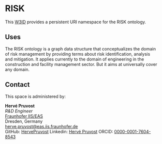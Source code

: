 # RISK

This [W3ID](https://w3id.org) provides a persistent URI namespace for the RISK ontology.

## Uses

The RISK ontology is a graph data structure that conceptualizes the domain of risk management by providing terms about risk identification, analysis and mitigation. It applies currently to the domain of engineering in the construction and facility management sector. But it aims at universally cover any domain.

## Contact

This space is administered by:

**Hervé Pruvost**  
_R&D Engineer_  
[Fraunhofer IIS/EAS](hhttps://www.eas.iis.fraunhofer.de/)  
Dresden, Germany  
<herve.pruvost@eas.iis.fraunhofer.de>  
GitHub: [HervePruvost](https://github.com/HervePruvost)
Linkedin: [Hervé Pruvost](https://www.linkedin.com/in/hervepruvost/)
ORCID: [0000-0001-7604-8543](https://orcid.org/0000-0001-7604-8543)
